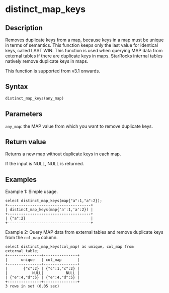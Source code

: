 ---
---

# distinct_map_keys

## Description

Removes duplicate keys from a map, because keys in a map must be unique in terms of semantics. This function keeps only the last value for identical keys, called LAST WIN. This function is used when querying MAP data from external tables if there are duplicate keys in maps. StarRocks internal tables natively remove duplicate keys in maps.

This function is supported from v3.1 onwards.

## Syntax

```Haskell
distinct_map_keys(any_map)
```

## Parameters

`any_map`: the MAP value from which you want to remove duplicate keys.

## Return value

Returns a new map without duplicate keys in each map.

If the input is NULL, NULL is returned.

## Examples

Example 1: Simple usage.

```plain
select distinct_map_keys(map{"a":1,"a":2});
+-------------------------------------+
| distinct_map_keys(map{'a':1,'a':2}) |
+-------------------------------------+
| {"a":2}                             |
+-------------------------------------+
```

Example 2: Query MAP data from external tables and remove duplicate keys from the `col_map` column.

```plain
select distinct_map_keys(col_map) as unique, col_map from external_table;
+---------------+---------------+
|      unique   | col_map       |
+---------------+---------------+
|       {"c":2} | {"c":1,"c":2} |
|           NULL|          NULL |
| {"e":4,"d":5} | {"e":4,"d":5} |
+---------------+---------------+
3 rows in set (0.05 sec)
```

